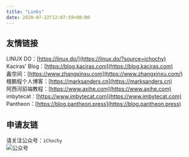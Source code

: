 ```yaml
---
title: "Links"
date: 2020-07-22T12:07:59+08:00
---
```


## 友情链接  
LINUX DO：[https://linux.do/](https://linux.do/?source=ichochy)  
Kaciras' Blog：[https://blog.kaciras.com](https://blog.kaciras.com)  
鑫空间：[https://www.zhangxinxu.com](https://www.zhangxinxu.com/)  
檀鹏程个人博客：[https://marksanders.cn](https://marksanders.cn)  
阿西河前端教程：[https://www.axihe.com](https://www.axihe.com)  
imbytecat：[https://www.imbytecat.com](https://www.imbytecat.com)     
Pantheon：[https://blog.pantheon.press](https://blog.pantheon.press)    


## 申请友链
请关注公众号：`iChochy`  
![公众号](https://ichochy.com/wx.jpg)